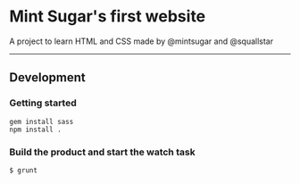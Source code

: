 # Mint Sugar's first website

A project to learn HTML and CSS made by @mintsugar and @squallstar

---

## Development

### Getting started

    gem install sass
    npm install .

### Build the product and start the watch task

    $ grunt